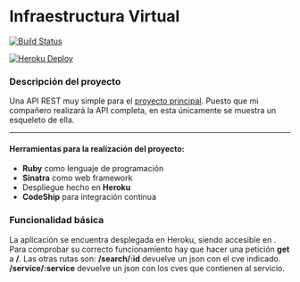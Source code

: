 Infraestructura Virtual
====

[![Build Status](https://travis-ci.org/patamimbre/IV_Proyecto.svg?branch=master)](https://travis-ci.org/patamimbre/IV_Proyecto)

[![Heroku Deploy](https://www.herokucdn.com/deploy/button.svg)](https://lit-springs-30407.herokuapp.com/)

### Descripción del proyecto

Una API REST muy simple para el [proyecto principal](https://github.com/LazyHackerOrg/LazyHacker/). Puesto que mi compañero realizará la API completa, en esta únicamente se muestra un esqueleto de ella.

-------

#### Herramientas para la realización del proyecto:

* **Ruby** como lenguaje de programación
* **Sinatra** como web framework
* Despliegue hecho en **Heroku**
* **CodeShip** para integración continua 

### Funcionalidad básica

La aplicación se encuentra desplegada en Heroku, siendo accesible en
[](https://lit-springs-30407.herokuapp.com/). Para comprobar su correcto funcionamiento hay que hacer una petición **get** a **/**.
Las otras rutas son:
**/search/:id** devuelve un json con el cve indicado.
**/service/:service** devuelve un json con los cves que contienen al servicio.
